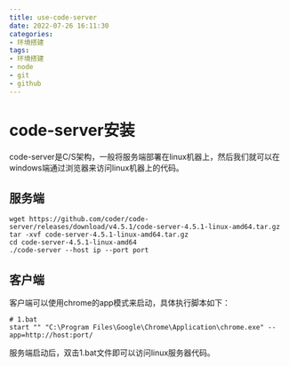 ```yaml
---
title: use-code-server
date: 2022-07-26 16:11:30
categories:
- 环境搭建
tags:
- 环境搭建
- node
- git
- github
---
```


# code-server安装

code-server是C/S架构，一般将服务端部署在linux机器上，然后我们就可以在windows端通过浏览器来访问linux机器上的代码。

## 服务端

```shell
wget https://github.com/coder/code-server/releases/download/v4.5.1/code-server-4.5.1-linux-amd64.tar.gz
tar -xvf code-server-4.5.1-linux-amd64.tar.gz
cd code-server-4.5.1-linux-amd64
./code-server --host ip --port port
```

## 客户端

客户端可以使用chrome的app模式来启动，具体执行脚本如下：

```shell
# 1.bat
start "" "C:\Program Files\Google\Chrome\Application\chrome.exe" --app=http://host:port/
```

服务端启动后，双击1.bat文件即可以访问linux服务器代码。


